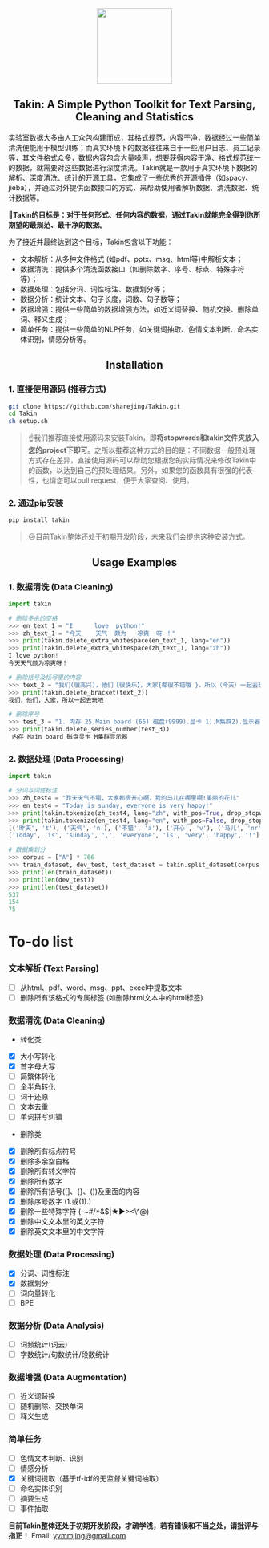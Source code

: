 <div align="center"><img src="https://github.com/sharejing/Takin/blob/main/images/takin_logo.PNG" height="150px"/></div>

<h2 align="center">Takin: A Simple Python Toolkit for Text Parsing, Cleaning and Statistics</h2>

实验室数据大多由人工众包构建而成，其格式规范，内容干净，数据经过一些简单清洗便能用于模型训练；而真实环境下的数据往往来自于一些用户日志、员工记录等，其文件格式众多，数据内容包含大量噪声，想要获得内容干净、格式规范统一的数据，就需要对这些数据进行深度清洗。Takin就是一款用于真实环境下数据的解析、深度清洗、统计的开源工具，它集成了一些优秀的开源插件（如spacy、jieba），并通过对外提供函数接口的方式，来帮助使用者解析数据、清洗数据、统计数据等。

🚩<b>Takin的目标是：对于任何形式、任何内容的数据，通过Takin就能完全得到你所期望的最规范、最干净的数据。</b>

为了接近并最终达到这个目标，Takin包含以下功能：
* 文本解析：从多种文件格式 (如pdf、pptx、msg、html等)中解析文本；
* 数据清洗：提供多个清洗函数接口（如删除数字、序号、标点、特殊字符等）；
* 数据处理：包括分词、词性标注、数据划分等；
* 数据分析：统计文本、句子长度，词数、句子数等；
* 数据增强：提供一些简单的数据增强方法，如近义词替换、随机交换、删除单词、释义生成；
* 简单任务：提供一些简单的NLP任务，如关键词抽取、色情文本判断、命名实体识别，情感分析等。

<h2 align="center">Installation</h2>
<h3>1. 直接使用源码 (推荐方式)</h3>

```bash
git clone https://github.com/sharejing/Takin.git
cd Takin
sh setup.sh
```

> ☝️我们推荐直接使用源码来安装Takin，即<b>将stopwords和takin文件夹放入您的project下即可</b>。之所以推荐这种方式的目的是：不同数据一般预处理方式存在差异，直接使用源码可以帮助您根据您的实际情况来修改Takin中的函数，以达到自己的预处理结果。另外，如果您的函数具有很强的代表性，也请您可以pull request，便于大家查阅、使用。

<h3>2. 通过pip安装</h3>

```bash
pip install takin
```

> 😢目前Takin整体还处于初期开发阶段，未来我们会提供这种安装方式。

<h2 align="center">Usage Examples</h2>
<h3>1. 数据清洗 (Data Cleaning)</h3>

```python
import takin

# 删除多余的空格
>>> en_text_1 = "I      love  python!"
>>> zh_text_1 = "今天    天气  颇为   凉爽  呀 ！"
>>> print(takin.delete_extra_whitespace(en_text_1, lang="en"))
>>> print(takin.delete_extra_whitespace(zh_text_1, lang="zh"))
I love python!
今天天气颇为凉爽呀！

# 删除括号及括号里的内容
>>> text_2 = "我们(很高兴)，他们【很快乐】，大家{都很不错哦 }，所以（今天）一起去玩吧"
>>> print(takin.delete_bracket(text_2))
我们，他们，大家，所以一起去玩吧

# 删除序号
>>> test_3 = "1. 内存 25.Main board (66).磁盘(9999).显卡 1).M集群2).显示器"
>>> print(takin.delete_series_number(test_3))
 内存 Main board 磁盘显卡 M集群显示器
```

<h3>2. 数据处理 (Data Processing)</h3>

```python
import takin

# 分词与词性标注
>>> zh_test4 = "昨天天气不错，大家都很开心啊，我的马儿在哪里啊!美丽的花儿"
>>> en_test4 = "Today is sunday, everyone is very happy!"
>>> print(takin.tokenize(zh_test4, lang="zh", with_pos=True, drop_stopwords=True))
>>> print(takin.tokenize(en_test4, lang="en", with_pos=False, drop_stopwords=False))
[('昨天', 't'), ('天气', 'n'), ('不错', 'a'), ('开心', 'v'), ('马儿', 'nr'), ('美丽', 'ns'), ('花儿', 'n')]
['Today', 'is', 'sunday', ',', 'everyone', 'is', 'very', 'happy', '!']

# 数据集划分
>>> corpus = ["A"] * 766
>>> train_dataset, dev_test, test_dataset = takin.split_dataset(corpus, ratio="7:2:1")
>>> print(len(train_dataset))
>>> print(len(dev_test))
>>> print(len(test_dataset))
537
154
75
```

# To-do list
### 文本解析 (Text Parsing)
- [ ] 从html、pdf、word、msg、ppt、excel中提取文本
- [ ] 删除所有该格式的专属标签 (如删除html文本中的html标签)

### 数据清洗 (Data Cleaning)
- 转化类
- [x] 大小写转化
- [x] 首字母大写
- [ ] 简繁体转化
- [ ] 全半角转化
- [ ] 词干还原
- [ ] 文本去重
- [ ] 单词拼写纠错
- 删除类
- [x] 删除所有标点符号
- [x] 删除多余空白格
- [x] 删除所有转义字符
- [x] 删除所有数字
- [x] 删除所有括号([]、{}、())及里面的内容
- [x] 删除序号数字 (1.或(1).)
- [x] 删除一些特殊字符 (-~#/*&$|★▶><\\^@)
- [x] 删除中文文本里的英文字符
- [x] 删除英文文本里的中文字符

### 数据处理 (Data Processing)
- [x] 分词、词性标注
- [x] 数据划分
- [ ] 词向量转化
- [ ] BPE

### 数据分析 (Data Analysis)
- [ ] 词频统计(词云)
- [ ] 字数统计/句数统计/段数统计

### 数据增强 (Data Augmentation)
- [ ] 近义词替换
- [ ] 随机删除、交换单词
- [ ] 释义生成

### 简单任务
- [ ] 色情文本判断、识别
- [ ] 情感分析
- [x] 关键词提取（基于tf-idf的无监督关键词抽取）
- [ ] 命名实体识别
- [ ] 摘要生成
- [ ] 事件抽取

<b>目前Takin整体还处于初期开发阶段，才疏学浅，若有错误和不当之处，请批评与指正！</b>
Email: yymmjing@gmail.com
